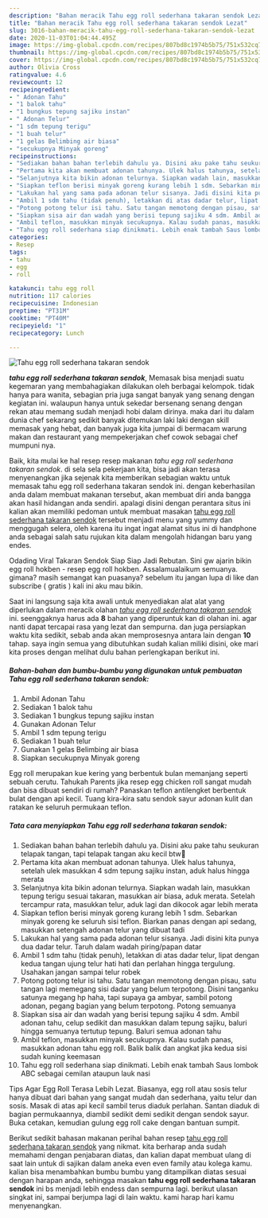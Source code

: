 ```yaml
---
description: "Bahan meracik Tahu egg roll sederhana takaran sendok Lezat"
title: "Bahan meracik Tahu egg roll sederhana takaran sendok Lezat"
slug: 3016-bahan-meracik-tahu-egg-roll-sederhana-takaran-sendok-lezat
date: 2020-11-03T01:04:44.495Z
image: https://img-global.cpcdn.com/recipes/807bd8c1974b5b75/751x532cq70/tahu-egg-roll-sederhana-takaran-sendok-foto-resep-utama.jpg
thumbnail: https://img-global.cpcdn.com/recipes/807bd8c1974b5b75/751x532cq70/tahu-egg-roll-sederhana-takaran-sendok-foto-resep-utama.jpg
cover: https://img-global.cpcdn.com/recipes/807bd8c1974b5b75/751x532cq70/tahu-egg-roll-sederhana-takaran-sendok-foto-resep-utama.jpg
author: Olivia Cross
ratingvalue: 4.6
reviewcount: 12
recipeingredient:
- " Adonan Tahu"
- "1 balok tahu"
- "1 bungkus tepung sajiku instan"
- " Adonan Telur"
- "1 sdm tepung terigu"
- "1 buah telur"
- "1 gelas Belimbing air biasa"
- "secukupnya Minyak goreng"
recipeinstructions:
- "Sediakan bahan bahan terlebih dahulu ya. Disini aku pake tahu seukuran telapak tangan, tapi telapak tangan aku kecil btw🤭"
- "Pertama kita akan membuat adonan tahunya. Ulek halus tahunya, setelah ulek masukkan 4 sdm tepung sajiku instan, aduk halus hingga merata"
- "Selanjutnya kita bikin adonan telurnya. Siapkan wadah lain, masukkan tepung terigu sesuai takaran, masukkan air biasa, aduk merata. Setelah tercampur rata, masukkan telur, aduk lagi dan dikocok agar lebih merata"
- "Siapkan teflon berisi minyak goreng kurang lebih 1 sdm. Sebarkan minyak goreng ke seluruh sisi teflon. Biarkan panas dengan api sedang, masukkan setengah adonan telur yang dibuat tadi"
- "Lakukan hal yang sama pada adonan telur sisanya. Jadi disini kita punya dua dadar telur. Taruh dalam wadah piring/papan datar"
- "Ambil 1 sdm tahu (tidak penuh), letakkan di atas dadar telur, lipat dengan kedua tangan ujung telur hati hati dan perlahan hingga tergulung. Usahakan jangan sampai telur robek"
- "Potong potong telur isi tahu. Satu tangan memotong dengan pisau, satu tangan lagi memegang sisi dadar yang belum terpotong. Disini tanganku satunya megang hp haha, tapi supaya ga ambyar, sambil potong adonan, pegang bagian yang belum terpotong. Potong semuanya"
- "Siapkan sisa air dan wadah yang berisi tepung sajiku 4 sdm. Ambil adonan tahu, celup sedikit dan masukkan dalam tepung sajiku, baluri hingga semuanya tertutup tepung. Baluri semua adonan tahu"
- "Ambil teflon, masukkan minyak secukupnya. Kalau sudah panas, masukkan adonan tahu egg roll. Balik balik dan angkat jika kedua sisi sudah kuning keemasan"
- "Tahu egg roll sederhana siap dinikmati. Lebih enak tambah Saus lombok ABC sebagai cemilan ataupun lauk nasi"
categories:
- Resep
tags:
- tahu
- egg
- roll

katakunci: tahu egg roll 
nutrition: 117 calories
recipecuisine: Indonesian
preptime: "PT31M"
cooktime: "PT40M"
recipeyield: "1"
recipecategory: Lunch

---
```



![Tahu egg roll sederhana takaran sendok](https://img-global.cpcdn.com/recipes/807bd8c1974b5b75/751x532cq70/tahu-egg-roll-sederhana-takaran-sendok-foto-resep-utama.jpg)

<b><i>tahu egg roll sederhana takaran sendok</i></b>, Memasak bisa menjadi suatu kegemaran yang membahagiakan dilakukan oleh berbagai kelompok. tidak hanya para wanita, sebagian pria juga sangat banyak yang senang dengan kegiatan ini. walaupun hanya untuk sekedar bersenang senang dengan rekan atau memang sudah menjadi hobi dalam dirinya. maka dari itu dalam dunia chef sekarang sedikit banyak ditemukan laki laki dengan skill memasak yang hebat, dan banyak juga kita jumpai di bermacam warung makan dan restaurant yang mempekerjakan chef cowok sebagai chef mumpuni nya.

Baik, kita mulai ke hal resep resep makanan <i>tahu egg roll sederhana takaran sendok</i>. di sela sela pekerjaan kita, bisa jadi akan terasa menyenangkan jika sejenak kita memberikan sebagian waktu untuk memasak tahu egg roll sederhana takaran sendok ini. dengan keberhasilan anda dalam membuat makanan tersebut, akan membuat diri anda bangga akan hasil hidangan anda sendiri. apalagi disini dengan perantara situs ini kalian akan memiliki pedoman untuk membuat masakan <u>tahu egg roll sederhana takaran sendok</u> tersebut menjadi menu yang yummy dan menggugah selera, oleh karena itu ingat ingat alamat situs ini di handphone anda sebagai salah satu rujukan kita dalam mengolah hidangan baru yang endes.

Odading Viral Takaran Sendok Siap Siap Jadi Rebutan. Sini gw ajarin bikin egg roll hokben - resep egg roll hokben. Assalamualaikum semuanya. gimana? masih semangat kan puasanya? sebelum itu jangan lupa di like dan subscribe ( gratis ) kali ini aku mau bikin.


Saat ini langsung saja kita awali untuk menyediakan alat alat yang diperlukan dalam meracik olahan <u><i>tahu egg roll sederhana takaran sendok</i></u> ini. seenggaknya harus ada <b>8</b> bahan yang diperuntuk kan di olahan ini. agar nanti dapat tercapai rasa yang lezat dan sempurna. dan juga persiapkan waktu kita sedikit, sebab anda akan memprosesnya antara lain dengan <b>10</b> tahap. saya ingin semua yang dibutuhkan sudah kalian miliki disini, oke mari kita proses dengan melihat dulu bahan perlengkapan berikut ini.

<!--inarticleads1-->

##### Bahan-bahan dan bumbu-bumbu yang digunakan untuk pembuatan Tahu egg roll sederhana takaran sendok:

1. Ambil  Adonan Tahu
1. Sediakan 1 balok tahu
1. Sediakan 1 bungkus tepung sajiku instan
1. Gunakan  Adonan Telur
1. Ambil 1 sdm tepung terigu
1. Sediakan 1 buah telur
1. Gunakan 1 gelas Belimbing air biasa
1. Siapkan secukupnya Minyak goreng


Egg roll merupakan kue kering yang berbentuk bulan memanjang seperti sebuah cerutu. Tahukah Parents jika resep egg chicken roll sangat mudah dan bisa dibuat sendiri di rumah? Panaskan teflon antilengket berbentuk bulat dengan api kecil. Tuang kira-kira satu sendok sayur adonan kulit dan ratakan ke seluruh permukaan teflon. 

<!--inarticleads2-->

##### Tata cara menyiapkan Tahu egg roll sederhana takaran sendok:

1. Sediakan bahan bahan terlebih dahulu ya. Disini aku pake tahu seukuran telapak tangan, tapi telapak tangan aku kecil btw🤭
1. Pertama kita akan membuat adonan tahunya. Ulek halus tahunya, setelah ulek masukkan 4 sdm tepung sajiku instan, aduk halus hingga merata
1. Selanjutnya kita bikin adonan telurnya. Siapkan wadah lain, masukkan tepung terigu sesuai takaran, masukkan air biasa, aduk merata. Setelah tercampur rata, masukkan telur, aduk lagi dan dikocok agar lebih merata
1. Siapkan teflon berisi minyak goreng kurang lebih 1 sdm. Sebarkan minyak goreng ke seluruh sisi teflon. Biarkan panas dengan api sedang, masukkan setengah adonan telur yang dibuat tadi
1. Lakukan hal yang sama pada adonan telur sisanya. Jadi disini kita punya dua dadar telur. Taruh dalam wadah piring/papan datar
1. Ambil 1 sdm tahu (tidak penuh), letakkan di atas dadar telur, lipat dengan kedua tangan ujung telur hati hati dan perlahan hingga tergulung. Usahakan jangan sampai telur robek
1. Potong potong telur isi tahu. Satu tangan memotong dengan pisau, satu tangan lagi memegang sisi dadar yang belum terpotong. Disini tanganku satunya megang hp haha, tapi supaya ga ambyar, sambil potong adonan, pegang bagian yang belum terpotong. Potong semuanya
1. Siapkan sisa air dan wadah yang berisi tepung sajiku 4 sdm. Ambil adonan tahu, celup sedikit dan masukkan dalam tepung sajiku, baluri hingga semuanya tertutup tepung. Baluri semua adonan tahu
1. Ambil teflon, masukkan minyak secukupnya. Kalau sudah panas, masukkan adonan tahu egg roll. Balik balik dan angkat jika kedua sisi sudah kuning keemasan
1. Tahu egg roll sederhana siap dinikmati. Lebih enak tambah Saus lombok ABC sebagai cemilan ataupun lauk nasi


Tips Agar Egg Roll Terasa Lebih Lezat. Biasanya, egg roll atau sosis telur hanya dibuat dari bahan yang sangat mudah dan sederhana, yaitu telur dan sosis. Masak di atas api kecil sambil terus diaduk perlahan. Santan diaduk di bagian permukaannya, diambil sedikit demi sedikit dengan sendok sayur. Buka cetakan, kemudian gulung egg roll cake dengan bantuan sumpit. 

Berikut sedikit bahasan makanan perihal bahan resep <u>tahu egg roll sederhana takaran sendok</u> yang nikmat. kita berharap anda sudah memahami dengan penjabaran diatas, dan kalian dapat membuat ulang di saat lain untuk di sajikan dalam aneka even even family atau kolega kamu. kalian bisa menambahkan bumbu bumbu yang ditampilkan diatas sesuai dengan harapan anda, sehingga masakan <b>tahu egg roll sederhana takaran sendok</b> ini bs menjadi lebih endess dan sempurna lagi. berikut ulasan singkat ini, sampai berjumpa lagi di lain waktu. kami harap hari kamu menyenangkan.
